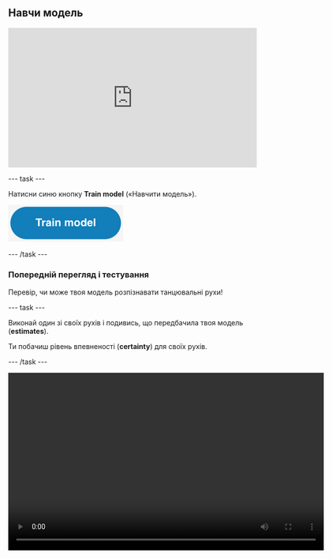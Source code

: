 ## Навчи модель

<html>
  <div style="position: relative; overflow: hidden; padding-top: 56.25%;">
    <iframe style="position: absolute; top: 0; left: 0; right: 0; width: 100%; height: 100%; border: none;" src="https://www.youtube.com/embed/2VC3gnPk3Zw?rel=0&cc_load_policy=1" allowfullscreen allow="accelerometer; autoplay; clipboard-write; encrypted-media; gyroscope; picture-in-picture; web-share"></iframe>
  </div>
</html>

\--- task ---

Натисни синю кнопку **Train model** («Навчити модель»).

![Кнопка «Навчити модель».](images/train-model-button.png)

\--- /task ---

### Попередній перегляд і тестування

Перевір, чи може твоя модель розпізнавати танцювальні рухи!

\--- task ---

Виконай один зі своїх рухів і подивись, що передбачила твоя модель (**estimates**).

Ти побачиш рівень впевненості (**certainty**) для своїх рухів.

\--- /task ---

<video width="640" height="360" controls>
  <source src="images/discotest.mp4" type="video/mp4" alt="A screen recording showing the estimated action during testing with an overlay of a boy performing the dance move">
  
Твій браузер не підтримує тег video.
</video>
